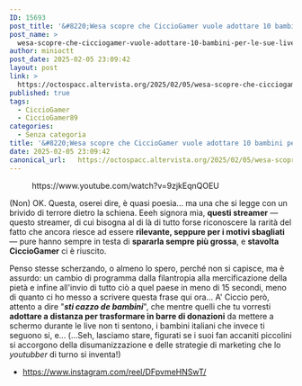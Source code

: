 ```yaml
---
ID: 15693
post_title: '&#8220;Wesa scopre che CiccioGamer vuole adottare 10 bambini per le sue live&#8221;'
post_name: >
  wesa-scopre-che-cicciogamer-vuole-adottare-10-bambini-per-le-sue-live
author: minioctt
post_date: 2025-02-05 23:09:42
layout: post
link: >
  https://octospacc.altervista.org/2025/02/05/wesa-scopre-che-cicciogamer-vuole-adottare-10-bambini-per-le-sue-live/
published: true
tags:
  - CiccioGamer
  - CiccioGamer89
categories:
  - Senza categoria
title: '&#8220;Wesa scopre che CiccioGamer vuole adottare 10 bambini per le sue live&#8221;'
date: 2025-02-05 23:09:42
canonical_url:   https://octospacc.altervista.org/2025/02/05/wesa-scopre-che-cicciogamer-vuole-adottare-10-bambini-per-le-sue-live/
---
```

<!-- wp:embed {"url":"https://www.youtube.com/watch?v=9zjkEqnQOEU","type":"video","providerNameSlug":"youtube","responsive":true,"className":"wp-embed-aspect-16-9 wp-has-aspect-ratio"} -->
<figure class="wp-block-embed is-type-video is-provider-youtube wp-block-embed-youtube wp-embed-aspect-16-9 wp-has-aspect-ratio"><div class="wp-block-embed__wrapper">
https://www.youtube.com/watch?v=9zjkEqnQOEU
</div></figure>
<!-- /wp:embed -->

<!-- wp:paragraph -->
<p></p>
<!-- /wp:paragraph -->

<!-- wp:paragraph -->
<p>(Non) OK. Questa, oserei dire, è quasi poesia... ma una che si legge con un brivido di terrore dietro la schiena. Eeeh signora mia, <strong>questi streamer</strong> — questo streamer, di cui bisogna al di là di tutto forse riconoscere la rarità del fatto che ancora riesce ad essere <strong>rilevante, seppure per i motivi sbagliati</strong> — pure hanno sempre in testa di <strong>spararla sempre più grossa</strong>, e <strong>stavolta CiccioGamer</strong> ci è riuscito.</p>
<!-- /wp:paragraph -->

<!-- wp:paragraph -->
<p>Penso stesse scherzando, o almeno lo spero, perché non si capisce, ma è assurdo: un cambio di programma dalla filantropia alla mercificazione della pietà e infine all'invio di tutto ciò a quel paese in meno di 15 secondi, meno di quanto ci ho messo a scrivere questa frase qui ora... A' Ciccio però, attento a dire "<em><strong>sti cazzo de bambini</strong></em>", che mentre quelli che tu vorresti <strong>adottare a distanza per trasformare in barre di donazioni</strong> da mettere a schermo durante le live non ti sentono, i bambini italiani che invece ti seguono si, e... (...Seh, lasciamo stare, figurati se i suoi fan accaniti piccolini si accorgono della disumanizzazione e delle strategie di marketing che lo <em>youtubber</em> di turno si inventa!)</p>
<!-- /wp:paragraph -->

<!-- wp:list -->
<ul class="wp-block-list"><!-- wp:list-item -->
<li><a href="https://www.instagram.com/reel/DFpvmeHNSwT/">https://www.instagram.com/reel/DFpvmeHNSwT/</a></li>
<!-- /wp:list-item --></ul>
<!-- /wp:list -->